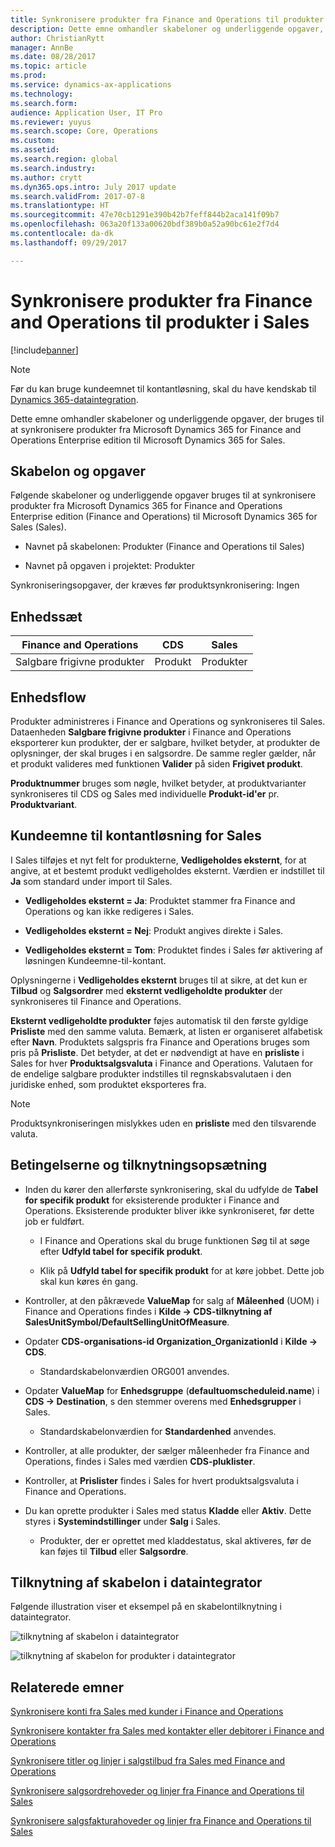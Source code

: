 ```yaml
---
title: Synkronisere produkter fra Finance and Operations til produkter i Sales
description: Dette emne omhandler skabeloner og underliggende opgaver, der bruges til at synkronisere produkter fra Microsoft Dynamics 365 for Finance and Operations Enterprise edition til Microsoft Dynamics 365 for Sales.
author: ChristianRytt
manager: AnnBe
ms.date: 08/28/2017
ms.topic: article
ms.prod: 
ms.service: dynamics-ax-applications
ms.technology: 
ms.search.form: 
audience: Application User, IT Pro
ms.reviewer: yuyus
ms.search.scope: Core, Operations
ms.custom: 
ms.assetid: 
ms.search.region: global
ms.search.industry: 
ms.author: crytt
ms.dyn365.ops.intro: July 2017 update
ms.search.validFrom: 2017-07-8
ms.translationtype: HT
ms.sourcegitcommit: 47e70cb1291e390b42b7feff844b2aca141f09b7
ms.openlocfilehash: 063a20f133a00620bdf389b0a52a90bc61e2f7d4
ms.contentlocale: da-dk
ms.lasthandoff: 09/29/2017

---
```


# <a name="synchronize-products-from-finance-and-operations-to-products-in-sales"></a>Synkronisere produkter fra Finance and Operations til produkter i Sales

[!include[banner](../includes/banner.md)]

> [!NOTE]
> Før du kan bruge kundeemnet til kontantløsning, skal du have kendskab til [Dynamics 365-dataintegration](/common-data-service/entity-reference/dynamics-365-integration). 

Dette emne omhandler skabeloner og underliggende opgaver, der bruges til at synkronisere produkter fra Microsoft Dynamics 365 for Finance and Operations Enterprise edition til Microsoft Dynamics 365 for Sales.

## <a name="template-and-task"></a>Skabelon og opgaver

Følgende skabeloner og underliggende opgaver bruges til at synkronisere produkter fra Microsoft Dynamics 365 for Finance and Operations Enterprise edition (Finance and Operations) til Microsoft Dynamics 365 for Sales (Sales).

-   Navnet på skabelonen: Produkter (Finance and Operations til Sales)

-   Navnet på opgaven i projektet: Produkter

Synkroniseringsopgaver, der kræves før produktsynkronisering: Ingen

## <a name="entity-set"></a>Enhedssæt

| **Finance and Operations** | **CDS** | **Sales**  |
|----------------------------|---------|------------|
| Salgbare frigivne produkter | Produkt | Produkter   |

## <a name="entity-flow"></a>Enhedsflow

Produkter administreres i Finance and Operations og synkroniseres til Sales. Dataenheden **Salgbare frigivne produkter** i Finance and Operations eksporterer kun produkter, der er salgbare, hvilket betyder, at produkter de oplysninger, der skal bruges i en salgsordre. De samme regler gælder, når et produkt valideres med funktionen **Valider** på siden **Frigivet produkt**.

**Produktnummer** bruges som nøgle, hvilket betyder, at produktvarianter synkroniseres til CDS og Sales med individuelle **Produkt-id'er** pr. **Produktvariant**.

## <a name="prospect-to-cash-solution-for-sales"></a>Kundeemne til kontantløsning for Sales

I Sales tilføjes et nyt felt for produkterne, **Vedligeholdes eksternt**, for at angive, at et bestemt produkt vedligeholdes eksternt. Værdien er indstillet til **Ja** som standard under import til Sales.

-   **Vedligeholdes eksternt = Ja**: Produktet stammer fra Finance and Operations og kan ikke redigeres i Sales.

-   **Vedligeholdes eksternt = Nej**: Produkt angives direkte i Sales.

-   **Vedligeholdes eksternt = Tom**: Produktet findes i Sales før aktivering af løsningen Kundeemne-til-kontant.

Oplysningerne i **Vedligeholdes eksternt** bruges til at sikre, at det kun er **Tilbud** og **Salgsordrer** med **eksternt vedligeholdte produkter** der synkroniseres til Finance and Operations.

**Eksternt vedligeholdte produkter** føjes automatisk til den første gyldige **Prisliste** med den samme valuta. Bemærk, at listen er organiseret alfabetisk efter **Navn**. Produktets salgspris fra Finance and Operations bruges som pris på **Prisliste**. Det betyder, at det er nødvendigt at have en **prisliste** i Sales for hver **Produktsalgsvaluta** i Finance and Operations. Valutaen for de endelige salgbare produkter indstilles til regnskabsvalutaen i den juridiske enhed, som produktet eksporteres fra.

> [!NOTE]
> Produktsynkroniseringen mislykkes uden en **prisliste** med den tilsvarende valuta.

## <a name="preconditions-and-mapping-setup"></a>Betingelserne og tilknytningsopsætning

-   Inden du kører den allerførste synkronisering, skal du udfylde de **Tabel for specifik produkt** for eksisterende produkter i Finance and Operations. Eksisterende produkter bliver ikke synkroniseret, før dette job er fuldført.

    -   I Finance and Operations skal du bruge funktionen Søg til at søge efter **Udfyld tabel for specifik produkt**.

    -   Klik på **Udfyld tabel for specifik produkt** for at køre jobbet. Dette job skal kun køres én gang.

-   Kontroller, at den påkrævede **ValueMap** for salg af **Måleenhed** (UOM) i Finance and Operations findes i **Kilde -\> CDS-tilknytning af SalesUnitSymbol/DefaultSellingUnitOfMeasure**.

-   Opdater **CDS-organisations-id Organization_OrganizationId** i **Kilde -\> CDS**.

    -   Standardskabelonværdien ORG001 anvendes.

-   Opdater **ValueMap** for **Enhedsgruppe** (**defaultuomscheduleid.name**) i **CDS -\> Destination**, s den stemmer overens med **Enhedsgrupper** i Sales.

    -   Standardskabelonværdien for **Standardenhed** anvendes.

-   Kontroller, at alle produkter, der sælger måleenheder fra Finance and Operations, findes i Sales med værdien **CDS-pluklister**.

-   Kontroller, at **Prislister** findes i Sales for hvert produktsalgsvaluta i Finance and Operations.

-   Du kan oprette produkter i Sales med status **Kladde** eller **Aktiv**. Dette styres i **Systemindstillinger** under **Salg** i Sales.

    -   Produkter, der er oprettet med kladdestatus, skal aktiveres, før de kan føjes til **Tilbud** eller **Salgsordre**.

## <a name="template-mapping-in-data-integrator"></a>Tilknytning af skabelon i dataintegrator

Følgende illustration viser et eksempel på en skabelontilknytning i dataintegrator.

![tilknytning af skabelon i dataintegrator](./media/products-template-mapping-data-integrator-1.png)

![tilknytning af skabelon for produkter i dataintegrator](./media/products-template-mapping-data-integrator-2.png)

## <a name="related-topics"></a>Relaterede emner

[Synkronisere konti fra Sales med kunder i Finance and Operations](accounts-template-mapping.md)

[Synkronisere kontakter fra Sales med kontakter eller debitorer i Finance and Operations](contacts-template-mapping.md)

[Synkronisere titler og linjer i salgstilbud fra Sales med Finance and Operations](sales-quotation-template-mapping.md)

[Synkronisere salgsordrehoveder og linjer fra Finance and Operations til Sales](sales-order-template-mapping.md)

[Synkronisere salgsfakturahoveder og linjer fra Finance and Operations til Sales](sales-invoice-template-mapping.md)


